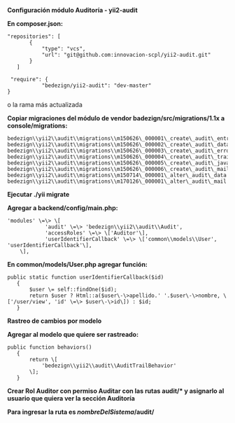 **Configuración módulo Auditoría \- yii2-audit**

**En composer.json:**  
	
 	"repositories": [  
	       {  
	           "type": "vcs",  
	           "url": "git@github.com:innovacion-scpl/yii2-audit.git"  
	       }  
	   ]
	
	 "require": {  
	           "bedezign/yii2-audit": "dev-master"  
	}  
o la rama más actualizada

**Copiar migraciones del módulo de vendor badezign/src/migrations/1.1x a console/migrations:**

	bedezign\\yii2\\audit\\migrations\\m150626\_000001\_create\_audit\_entry  
	bedezign\\yii2\\audit\\migrations\\m150626\_000002\_create\_audit\_data  
	bedezign\\yii2\\audit\\migrations\\m150626\_000003\_create\_audit\_error  
	bedezign\\yii2\\audit\\migrations\\m150626\_000004\_create\_audit\_trail  
	bedezign\\yii2\\audit\\migrations\\m150626\_000005\_create\_audit\_javascript  
	bedezign\\yii2\\audit\\migrations\\m150626\_000006\_create\_audit\_mail  
	bedezign\\yii2\\audit\\migrations\\m150714\_000001\_alter\_audit\_data  
	bedezign\\yii2\\audit\\migrations\\m170126\_000001\_alter\_audit\_mail

**Ejecutar ./yii migrate**

**Agregar a backend/config/main.php:**

    'modules' \=\> \[  
            	'audit' \=\> 'bedezign\\yii2\\audit\\Audit',  
     			'accessRoles' \=\> \['Auditor'\],  
    			'userIdentifierCallback' \=\> \['common\\models\\User', 'userIdentifierCallback'\],  
    	\],

**En common/models/User.php agregar función:**

	public static function userIdentifierCallback($id)  
	   {  
	       $user \= self::findOne($id);  
	       return $user ? Html::a($user\-\>apellido.' '.$user\-\>nombre, \['/user/view', 'id' \=\> $user\-\>id\]) : $id;  
	   }

**Rastreo de cambios por modelo**

**Agregar al modelo que quiere ser rastreado:**

	public function behaviors()  
	   {  
	       return \[  
	           'bedezign\\yii2\\audit\\AuditTrailBehavior'  
	       \];  
	   }

**Crear Rol Auditor con permiso Auditar con las rutas audit/\* y asignarlo al usuario que quiera ver la sección Auditoría**

**Para ingresar la ruta es *nombreDelSistema*/audit/**


